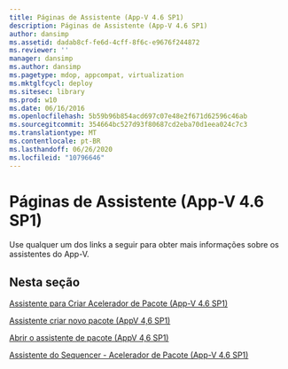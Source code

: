 ```yaml
---
title: Páginas de Assistente (App-V 4.6 SP1)
description: Páginas de Assistente (App-V 4.6 SP1)
author: dansimp
ms.assetid: dadab8cf-fe6d-4cff-8f6c-e9676f244872
ms.reviewer: ''
manager: dansimp
ms.author: dansimp
ms.pagetype: mdop, appcompat, virtualization
ms.mktglfcycl: deploy
ms.sitesec: library
ms.prod: w10
ms.date: 06/16/2016
ms.openlocfilehash: 5b59b96b854acd697c07e48e2f671d62596c46ab
ms.sourcegitcommit: 354664bc527d93f80687cd2eba70d1eea024c7c3
ms.translationtype: MT
ms.contentlocale: pt-BR
ms.lasthandoff: 06/26/2020
ms.locfileid: "10796646"
---
```

# Páginas de Assistente (App-V 4.6 SP1)


Use qualquer um dos links a seguir para obter mais informações sobre os assistentes do App-V.

## Nesta seção


<a href="" id="create-package-accelerator-wizard--appv-4-6-sp1-"></a>[Assistente para Criar Acelerador de Pacote (App-V 4.6 SP1)](create-package-accelerator-wizard--appv-46-sp1-.md)  

<a href="" id="create-new-package-wizard---appv-4-6-sp1-"></a>[Assistente criar novo pacote (AppV 4,6 SP1)](create-new-package-wizard---appv-46-sp1-.md)  

<a href="" id="open-package-wizard---appv-4-6-sp1-"></a>[Abrir o assistente de pacote (AppV 4,6 SP1)](open-package-wizard---appv-46-sp1-.md)  

<a href="" id="sequencer-wizard---package-accelerator--appv-4-6-sp1-"></a>[Assistente do Sequencer - Acelerador de Pacote (App-V 4.6 SP1)](sequencer-wizard---package-accelerator--appv-46-sp1-.md)  

 

 





